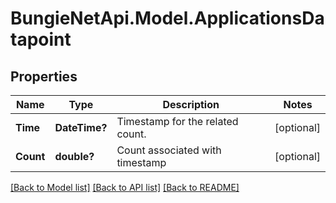 # BungieNetApi.Model.ApplicationsDatapoint
## Properties

Name | Type | Description | Notes
------------ | ------------- | ------------- | -------------
**Time** | **DateTime?** | Timestamp for the related count. | [optional] 
**Count** | **double?** | Count associated with timestamp | [optional] 

[[Back to Model list]](../README.md#documentation-for-models) [[Back to API list]](../README.md#documentation-for-api-endpoints) [[Back to README]](../README.md)

